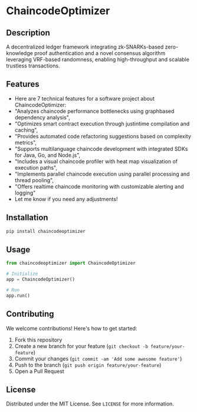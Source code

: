 # ChaincodeOptimizer

## Description

A decentralized ledger framework integrating zk-SNARKs-based zero-knowledge proof authentication and a novel consensus algorithm leveraging VRF-based randomness, enabling high-throughput and scalable trustless transactions.

## Features

- Here are 7 technical features for a software project about ChaincodeOptimizer:
- "Analyzes chaincode performance bottlenecks using graphbased dependency analysis",
- "Optimizes smart contract execution through justintime compilation and caching",
- "Provides automated code refactoring suggestions based on complexity metrics",
- "Supports multilanguage chaincode development with integrated SDKs for Java, Go, and Node.js",
- "Includes a visual chaincode profiler with heat map visualization of execution paths",
- "Implements parallel chaincode execution using parallel processing and thread pooling",
- "Offers realtime chaincode monitoring with customizable alerting and logging"
- Let me know if you need any adjustments!
## Installation

```bash
pip install chaincodeoptimizer
```

## Usage

```python
from chaincodeoptimizer import ChaincodeOptimizer

# Initialize
app = ChaincodeOptimizer()

# Run
app.run()
```

## Contributing

We welcome contributions! Here's how to get started:

1. Fork this repository
2. Create a new branch for your feature (`git checkout -b feature/your-feature`)
3. Commit your changes (`git commit -am 'Add some awesome feature'`)
4. Push to the branch (`git push origin feature/your-feature`)
5. Open a Pull Request

## License

Distributed under the MIT License. See `LICENSE` for more information.
